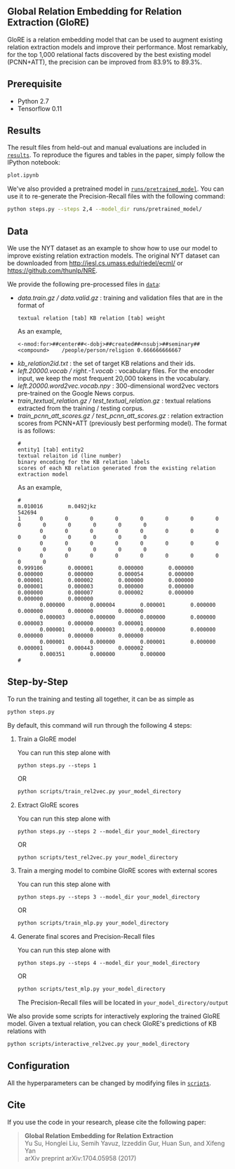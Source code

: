 ## Global Relation Embedding for Relation Extraction (GloRE)
GloRE is a relation embedding model that can be used to augment existing relation extraction models and improve their performance. Most remarkably, for the top 1,000 relational facts discovered by the best existing model (PCNN+ATT), the precision can be improved from 83.9% to 89.3%.

## Prerequisite
* Python 2.7
* Tensorflow 0.11

## Results
The result files from held-out and manual evaluations are included in [`results`](https://github.com/ppuliu/GloRE/tree/master/results). To reproduce the figures and tables in the paper, simply follow the IPython notebook:

```bash
plot.ipynb
```

We've also provided a pretrained model in [`runs/pretrained_model`](https://github.com/ppuliu/GloRE/tree/master/runs/pretrained_model). You can use it to re-generate the Precision-Recall files with the following command:

```bash
python steps.py --steps 2,4 --model_dir runs/pretrained_model/
```

## Data
We use the NYT dataset as an example to show how to use our model to improve existing relation extraction models. The original NYT dataset can be downloaded from http://iesl.cs.umass.edu/riedel/ecml/ or https://github.com/thunlp/NRE.

We provide the following pre-processed files in [`data`](https://github.com/ppuliu/GloRE/tree/master/data):

* *data.train.gz / data.valid.gz* : training and validation files that are in the format of 
    ```
    textual relation [tab] KB relation [tab] weight
    ```
    As an example,
    ```
    <-nmod:for>##center##<-dobj>##created##<nsubj>##seminary##<compound>    /people/person/religion 0.666666666667
    ```
* *kb_relation2id.txt* : the set of target KB relations and their ids.
* *left.20000.vocab / right.-1.vocab* : vocabulary files. For the encoder input, we keep the most frequent 20,000 tokens in the vocabulary.
* *left.20000.word2vec.vocab.npy* : 300-dimensional word2vec vectors pre-trained on the Google News corpus.
* *train_textual_relation.gz / test_textual_relation.gz* : textual relations extracted from the training / testing corpus.
* *train_pcnn_att_scores.gz / test_pcnn_att_scores.gz* : relation extraction scores from PCNN+ATT (previously best performing model). The format is as follows:
    ```
    #
    entity1 [tab] entity2
    textual relaiton id (line number)
    binary encoding for the KB relation labels
    scores of each KB relation generated from the existing relation extraction model
    ```
    As an example,
    ```
    #
    m.010016        m.0492jkz
    542694
    1      0       0       0       0       0       0       0       0       0       0       0       0       0       0
           0       0       0       0       0       0       0       0       0       0       0       0       0       0
           0       0       0       0       0       0       0       0       0       0       0       0       0       0
           0       0       0       0       0       0       0       0       0       0
    0.999106        0.000001        0.000000        0.000000        0.000000        0.000000        0.000054        0.000000                        0.000001        0.000002        0.000000        0.000000        0.000001        0.000003        0.000000        0.000000                  0.000000        0.000007        0.000002        0.000000        0.000000        0.000000
           0.000000        0.000004        0.000001        0.000000        0.000000        0.000000        0.000000
           0.000003        0.000000        0.000000        0.000000        0.000003        0.000000        0.000001
           0.000001        0.000003        0.000000        0.000000        0.000000        0.000000        0.000000
           0.000001        0.000000        0.000001        0.000000        0.000001        0.000443        0.000002
           0.000351        0.000000        0.000000
    #
    ```
    
## Step-by-Step
To run the training and testing all together, it can be as simple as
```bash
python steps.py
```
By default, this command will run through the following 4 steps:
1. Train a GloRE model
    
    You can run this step alone with
    ```
    python steps.py --steps 1
    ```
    OR
    ```bash
    python scripts/train_rel2vec.py your_model_directory
    ```
2. Extract GloRE scores
    
    You can run this step alone with
    ```
    python steps.py --steps 2 --model_dir your_model_directory
    ```
    OR
    ```bash
    python scripts/test_rel2vec.py your_model_directory
    ```
3. Train a merging model to combine GloRE scores with external scores
    
    You can run this step alone with
    ```
    python steps.py --steps 3 --model_dir your_model_directory
    ```
    OR
    ```bash
    python scripts/train_mlp.py your_model_directory
    ```
3. Generate final scores and Precision-Recall files
    
    You can run this step alone with
    ```
    python steps.py --steps 4 --model_dir your_model_directory
    ```
    OR
    ```bash
    python scripts/test_mlp.py your_model_directory
    ```
    The Precision-Recall files will be located in `your_model_directory/output`
    
We also provide some scripts for interactively exploring the trained GloRE model. Given a textual relation, you can check GloRE's predictions of KB relations with
```bash
python scripts/interactive_rel2vec.py your_model_directory
```

## Configuration
All the hyperparameters can be changed by modifying files in [`scripts`](https://github.com/ppuliu/GloRE/tree/master/scripts).

## Cite
If you use the code in your research, please cite the following paper:
>**Global Relation Embedding for Relation Extraction**  
>Yu Su, Honglei Liu, Semih Yavuz, Izzeddin Gur, Huan Sun, and Xifeng Yan  
>arXiv preprint arXiv:1704.05958 (2017)
